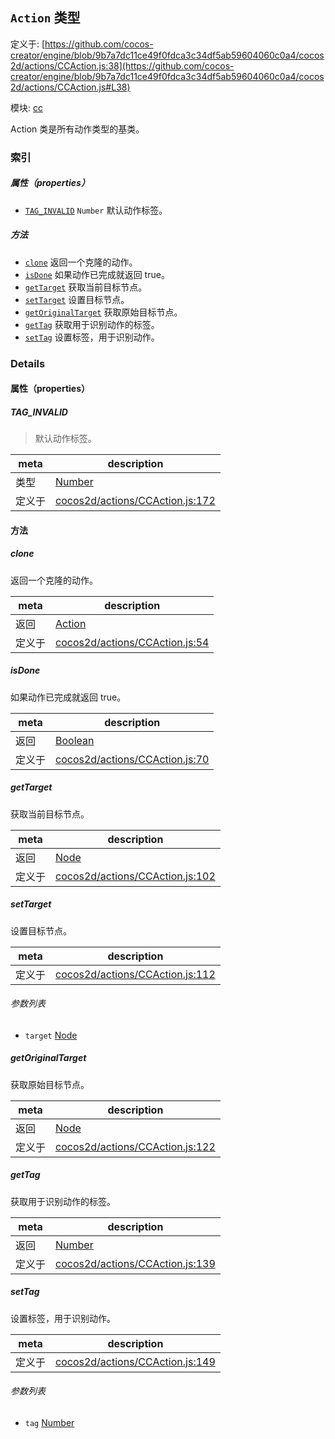 ## `Action` 类型


定义于: [https://github.com/cocos-creator/engine/blob/9b7a7dc11ce49f0fdca3c34df5ab59604060c0a4/cocos2d/actions/CCAction.js:38](https://github.com/cocos-creator/engine/blob/9b7a7dc11ce49f0fdca3c34df5ab59604060c0a4/cocos2d/actions/CCAction.js#L38)

模块: [cc](../modules/cc.md)


Action 类是所有动作类型的基类。



### 索引

##### 属性（properties）

  - [`TAG_INVALID`](#taginvalid) `Number` 默认动作标签。



##### 方法

  - [`clone`](#clone) 返回一个克隆的动作。
  - [`isDone`](#isdone) 如果动作已完成就返回 true。
  - [`getTarget`](#gettarget) 获取当前目标节点。
  - [`setTarget`](#settarget) 设置目标节点。
  - [`getOriginalTarget`](#getoriginaltarget) 获取原始目标节点。
  - [`getTag`](#gettag) 获取用于识别动作的标签。
  - [`setTag`](#settag) 设置标签，用于识别动作。



### Details


#### 属性（properties）


##### TAG_INVALID

> 默认动作标签。

| meta | description |
|------|-------------|
| 类型 | <a href="https://developer.mozilla.org/en/JavaScript/Reference/Global_Objects/Number" class="crosslink external" target="_blank">Number</a> |
| 定义于 | [cocos2d/actions/CCAction.js:172](https://github.com/cocos-creator/engine/blob/9b7a7dc11ce49f0fdca3c34df5ab59604060c0a4/cocos2d/actions/CCAction.js#L172) |






<!-- Method Block -->
#### 方法


##### clone

返回一个克隆的动作。

| meta | description |
|------|-------------|
| 返回 | <a href="../classes/Action.html" class="crosslink">Action</a> 
| 定义于 | [cocos2d/actions/CCAction.js:54](https://github.com/cocos-creator/engine/blob/9b7a7dc11ce49f0fdca3c34df5ab59604060c0a4/cocos2d/actions/CCAction.js#L54) |



##### isDone

如果动作已完成就返回 true。

| meta | description |
|------|-------------|
| 返回 | <a href="https://developer.mozilla.org/en/JavaScript/Reference/Global_Objects/Boolean" class="crosslink external" target="_blank">Boolean</a> 
| 定义于 | [cocos2d/actions/CCAction.js:70](https://github.com/cocos-creator/engine/blob/9b7a7dc11ce49f0fdca3c34df5ab59604060c0a4/cocos2d/actions/CCAction.js#L70) |



##### getTarget

获取当前目标节点。

| meta | description |
|------|-------------|
| 返回 | <a href="../classes/Node.html" class="crosslink">Node</a> 
| 定义于 | [cocos2d/actions/CCAction.js:102](https://github.com/cocos-creator/engine/blob/9b7a7dc11ce49f0fdca3c34df5ab59604060c0a4/cocos2d/actions/CCAction.js#L102) |



##### setTarget

设置目标节点。

| meta | description |
|------|-------------|
| 定义于 | [cocos2d/actions/CCAction.js:112](https://github.com/cocos-creator/engine/blob/9b7a7dc11ce49f0fdca3c34df5ab59604060c0a4/cocos2d/actions/CCAction.js#L112) |

###### 参数列表
- `target` <a href="../classes/Node.html" class="crosslink">Node</a> 


##### getOriginalTarget

获取原始目标节点。

| meta | description |
|------|-------------|
| 返回 | <a href="../classes/Node.html" class="crosslink">Node</a> 
| 定义于 | [cocos2d/actions/CCAction.js:122](https://github.com/cocos-creator/engine/blob/9b7a7dc11ce49f0fdca3c34df5ab59604060c0a4/cocos2d/actions/CCAction.js#L122) |



##### getTag

获取用于识别动作的标签。

| meta | description |
|------|-------------|
| 返回 | <a href="https://developer.mozilla.org/en/JavaScript/Reference/Global_Objects/Number" class="crosslink external" target="_blank">Number</a> 
| 定义于 | [cocos2d/actions/CCAction.js:139](https://github.com/cocos-creator/engine/blob/9b7a7dc11ce49f0fdca3c34df5ab59604060c0a4/cocos2d/actions/CCAction.js#L139) |



##### setTag

设置标签，用于识别动作。

| meta | description |
|------|-------------|
| 定义于 | [cocos2d/actions/CCAction.js:149](https://github.com/cocos-creator/engine/blob/9b7a7dc11ce49f0fdca3c34df5ab59604060c0a4/cocos2d/actions/CCAction.js#L149) |

###### 参数列表
- `tag` <a href="https://developer.mozilla.org/en/JavaScript/Reference/Global_Objects/Number" class="crosslink external" target="_blank">Number</a> 



